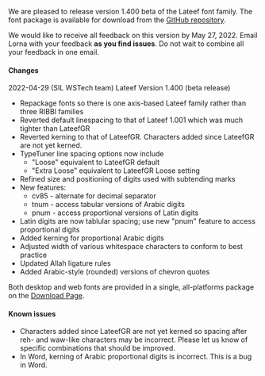 
We are pleased to release version 1.400 beta of the Lateef font family. The font package is available for download from the [GitHub repository](https://github.com/silnrsi/font-lateef/releases).

We would like to receive all feedback on this version by May 27, 2022. Email Lorna with your feedback **as you find issues**. Do not wait to combine all your feedback in one email.

#### Changes

2022-04-29 (SIL WSTech team) Lateef Version 1.400 (beta release)

- Repackage fonts so there is one axis-based Lateef family rather than three RIBBI families
- Reverted default linespacing to that of Lateef 1.001 which was much tighter than LateefGR
- Reverted kerning to that of LateefGR. Characters added since LateefGR are not yet kerned.
- TypeTuner line spacing options now include
     - "Loose"  equivalent to LateefGR default
     - "Extra Loose" equivalent to LateefGR Loose setting
- Refined size and positioning of digits used with subtending marks
- New features:
     - cv85 - alternate for decimal separator
     - tnum - access tabular versions of Arabic digits
     - pnum - access proportional versions of Latin digits
- Latin digits are now tablular spacing; use new "pnum" feature to access proportional digits
- Added kerning for proportional Arabic digits
- Adjusted width of various whitespace characters to conform to best practice
- Updated Allah ligature rules
- Added Arabic-style (rounded) versions of chevron quotes

Both desktop and web fonts are provided in a single, all-platforms package on the [Download Page](https://software.sil.org/lateef/download/).

#### Known issues

- Characters added since LateefGR are not yet kerned so spacing after reh- and waw-like characters may be incorrect. Please let us know of specific combinations that should be improved.
- In Word, kerning of Arabic proportional digits is incorrect. This is a bug in Word.


